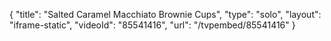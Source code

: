 {
    "title": "Salted Caramel Macchiato Brownie Cups",
    "type": "solo",
    "layout": "iframe-static",
    "videoId": "85541416",
    "url": "\/tvpembed\/85541416"
}